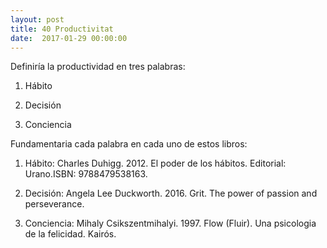 ```yaml
---
layout: post
title: 40 Productivitat
date:  2017-01-29 00:00:00
---
```



Definiría la productividad en tres palabras:

1. Hábito

2. Decisión

3. Conciencia

Fundamentaria cada palabra en cada uno de estos libros:

1. Hábito: Charles Duhigg. 2012. El poder de los hábitos. Editorial: Urano.ISBN: 9788479538163.

2. Decisión: Angela Lee Duckworth. 2016. Grit. The power of passion and perseverance.

3. Conciencia: Mihaly Csikszentmihalyi. 1997. Flow (Fluir). Una psicologia de la felicidad. Kairós.
